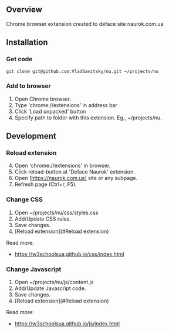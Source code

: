 ## Overview

Chrome browser extension created to deface site naurok.com.ua

## Installation

### Get code

```
git clone git@github.com:VladSavitsky/nu.git ~/projects/nu
```

### Add to browser

1. Open Chrome browser.
2. Type 'chrome://extensions' in address bar
3. Click 'Load unpacked' button
4. Specify path to folder with this extension. Eg., ~/projects/nu.


## Development

### Reload extension

4. Open 'chrome://extensions' in browser.
5. Click reload-button at 'Deface Naurok' extension.
6. Open [https://naurok.com.ua] site or any subpage.
7. Refresh page (Ctrl+r, F5).


### Change CSS

1. Open ~/projects/nu/css/styles.css
2. Add/Update CSS rules.
3. Save changes.
4. [Reload extension](#Reload extension)

Read more:
* https://w3schoolsua.github.io/css/index.html


### Change Javascript

1. Open ~/projects/nu/js/content.js
2. Add/Update Javascript code.
3. Save changes.
4. [Reload extension](#Reload extension)

Read more:
* https://w3schoolsua.github.io/js/index.html
